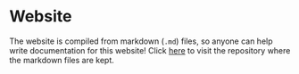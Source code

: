 # Website
The website is compiled from markdown (`.md`) files, so anyone can help write documentation for this website! Click [here](https://github.com/RoStrap/rostrap.github.io/tree/master/docs) to visit the repository where the markdown files are kept.
